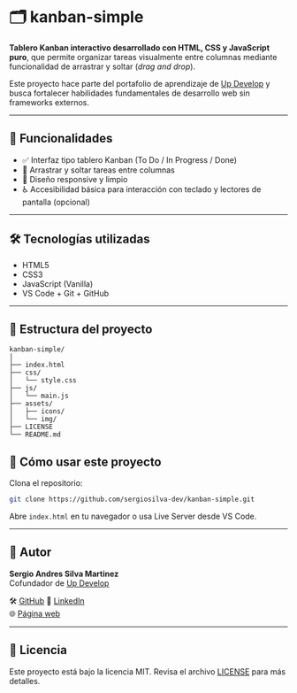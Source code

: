 # 🗂️ kanban-simple

**Tablero Kanban interactivo desarrollado con HTML, CSS y JavaScript puro**, que permite organizar tareas visualmente entre columnas mediante funcionalidad de arrastrar y soltar (_drag and drop_).

Este proyecto hace parte del portafolio de aprendizaje de [Up Develop](https://github.com/up-develop) y busca fortalecer habilidades fundamentales de desarrollo web sin frameworks externos.

---

## 🚀 Funcionalidades

- ✅ Interfaz tipo tablero Kanban (To Do / In Progress / Done)
- 🔄 Arrastrar y soltar tareas entre columnas
- 🎨 Diseño responsive y limpio
- ♿ Accesibilidad básica para interacción con teclado y lectores de pantalla (opcional)

---

## 🛠️ Tecnologías utilizadas

- HTML5
- CSS3
- JavaScript (Vanilla)
- VS Code + Git + GitHub

---

## 📁 Estructura del proyecto

```plaintext
kanban-simple/
│
├── index.html
├── css/
│   └── style.css
├── js/
│   └── main.js
├── assets/
│   ├── icons/
│   └── img/
├── LICENSE
└── README.md
```

## 🔧 Cómo usar este proyecto

Clona el repositorio:

```bash
git clone https://github.com/sergiosilva-dev/kanban-simple.git
```

Abre `index.html` en tu navegador o usa Live Server desde VS Code.

---

## 🧠 Autor

**Sergio Andres Silva Martinez**  
Cofundador de [Up Develop](https://github.com/up-develop)

🛠️ [GitHub](https://github.com/sergiosilva-dev)
💼 [LinkedIn](https://linkedin.com/in/sergiosilva-dev)  
🌐 [Página web](https://updevelop.com.co)

---

## 📄 Licencia

Este proyecto está bajo la licencia MIT. Revisa el archivo [LICENSE](LICENSE) para más detalles.
